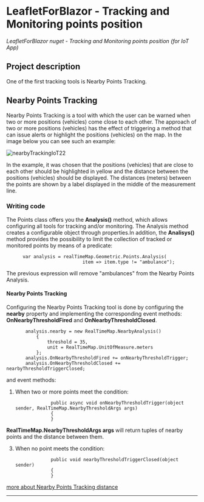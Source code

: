 # LeafletForBlazor - Tracking and Monitoring points position
_LeafletForBlazor nuget - Tracking and Monitoring points position (for IoT App)_
## Project description
One of the first tracking tools is Nearby Points Tracking.
## Nearby Points Tracking

Nearby Points Tracking is a tool with which the user can be warned when two or more positions (vehicles) come close to each other. The approach of two or more positions (vehicles) has the effect of triggering a method that can issue alerts or highlight the positions (vehicles) on the map.
In the image below you can see such an example:

![nearbyTrackingIoT22](https://github.com/ichim/LeafletForBlazorTracking/assets/8348463/46f3aac5-0141-47dd-b155-08f362408626)

In the example, it was chosen that the positions (vehicles) that are close to each other should be highlighted in yellow and the distance between the positions (vehicles) should be displayed. 
The distances (meters) between the points are shown by a label displayed in the middle of the measurement line. 

### Writing code

The Points class offers you the **Analysis()** method, which allows configuring all tools for tracking and/or monitoring. The Analysis method creates a configurable object through properties.In addition, the **Analisys()** method provides the possibility to limit the collection of tracked or monitored points by means of a predicate:

          var analysis = realTimeMap.Geometric.Points.Analysis(
                                item => item.type != "ambulance");

The previous expression will remove "ambulances" from the Nearby Points Analysis.

#### Nearby Points Tracking

Configuring the Nearby Points Tracking tool is done by configuring the **nearby** property and implementing the corresponding event methods: **OnNearbyThresholdFired** and **OnNearbyThresholdClosed**.

           analysis.nearby = new RealTimeMap.NearbyAnalysis()
               {
                   threshold = 35,
                   unit = RealTimeMap.UnitOfMeasure.meters
               };
           analysis.OnNearbyThresholdFired += onNearbyThresholdTrigger;
           analysis.OnNearbyThresholdClosed += nearbyThresholdTriggerClosed;

and event methods:

1. When two or more points meet the condition:

                    public async void onNearbyThresholdTrigger(object sender, RealTimeMap.NearbyThresholdArgs args)
                    {
                    }

**RealTimeMap.NearbyThresholdArgs args** will return tuples of nearby points and the distance between them. 
   
3. When no point meets the condition:

                    public void nearbyThresholdTriggerClosed(object sender)
                    {
                    }

[more about Nearby Points Tracking distance](https://github.com/ichim/LeafletForBlazorTracking/tree/main/Nearby%20Points%20Tracking%20distance)


---

